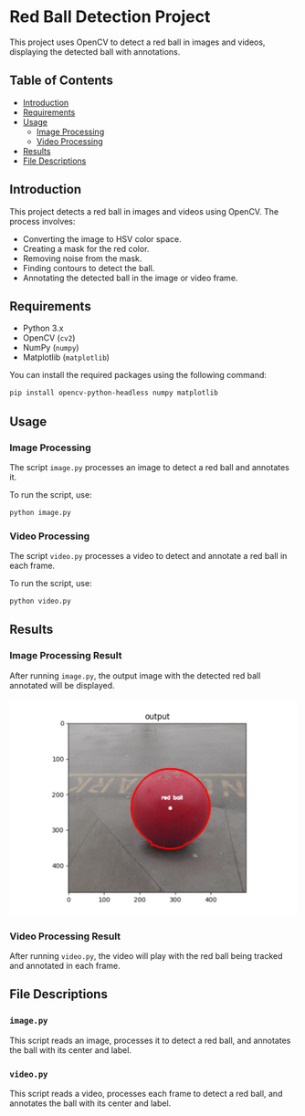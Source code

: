 # Red Ball Detection Project

This project uses OpenCV to detect a red ball in images and videos, displaying the detected ball with annotations.

## Table of Contents

- [Introduction](#introduction)
- [Requirements](#requirements)
- [Usage](#usage)
  - [Image Processing](#image-processing)
  - [Video Processing](#video-processing)
- [Results](#results)
- [File Descriptions](#file-descriptions)

## Introduction

This project detects a red ball in images and videos using OpenCV. The process involves:
- Converting the image to HSV color space.
- Creating a mask for the red color.
- Removing noise from the mask.
- Finding contours to detect the ball.
- Annotating the detected ball in the image or video frame.

## Requirements

- Python 3.x
- OpenCV (`cv2`)
- NumPy (`numpy`)
- Matplotlib (`matplotlib`)

You can install the required packages using the following command:
```bash
pip install opencv-python-headless numpy matplotlib
```
## Usage

### Image Processing
The script `image.py` processes an image to detect a red ball and annotates it.

To run the script, use:
```bash
python image.py
```

### Video Processing
The script `video.py` processes a video to detect and annotate a red ball in each frame.

To run the script, use:
```bash
python video.py
```

## Results

### Image Processing Result
After running `image.py`, the output image with the detected red ball annotated will be displayed.

![Output Image](output.png)

### Video Processing Result
After running `video.py`, the video will play with the red ball being tracked and annotated in each frame.

## File Descriptions

### `image.py`
This script reads an image, processes it to detect a red ball, and annotates the ball with its center and label.

### `video.py`
This script reads a video, processes each frame to detect a red ball, and annotates the ball with its center and label.

